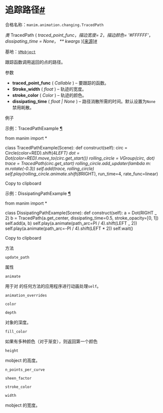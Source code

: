 # 追踪路径[#](#tracedpath "此标题的固定链接")

合格名称：`manim.animation.changing.TracedPath`

_类_ TracedPath ( _traced_point_func_，_描边宽度= 2_，_描边颜色= '#FFFFFF'_， _dissipating_time = None_， _\*\* kwargs_ )[\[来源\]](../_modules/manim/animation/changing.html#TracedPath)[#](#manim.animation.changing.TracedPath "此定义的固定链接")

基地：[`VMobject`](manim.mobject.types.vectorized_mobject.VMobject.html#manim.mobject.types.vectorized_mobject.VMobject "manim.mobject.types.vectorized_mobject.VMobject")

跟踪函数调用返回的点的路径。

参数

- **traced_point_func** ( _Callable_ ) – 要跟踪的函数。
- **Stroke_width** ( _float_ ) – 轨迹的宽度。
- **stroke_color** ( _Color_ ) – 轨迹的颜色。
- **dissipating_time** ( _float_ _|_ _None_ ) – 路径消散所需的时间。默认设置为`None` 禁用耗散。

例子

示例：TracedPathExample [¶](#tracedpathexample)

from manim import \*

class TracedPathExample(Scene):
def construct(self):
circ = Circle(color=RED).shift(4*LEFT)
dot = Dot(color=RED).move_to(circ.get_start())
rolling_circle = VGroup(circ, dot)
trace = TracedPath(circ.get_start)
rolling_circle.add_updater(lambda m: m.rotate(-0.3))
self.add(trace, rolling_circle)
self.play(rolling_circle.animate.shift(8*RIGHT), run_time=4, rate_func=linear)

Copy to clipboard

示例：DissipatingPathExample [¶](#dissipatingpathexample)

from manim import \*

class DissipatingPathExample(Scene):
def construct(self):
a = Dot(RIGHT _ 2)
b = TracedPath(a.get_center, dissipating_time=0.5, stroke_opacity=\[0, 1\])
self.add(a, b)
self.play(a.animate(path_arc=PI / 4).shift(LEFT _ 2))
self.play(a.animate(path_arc=-PI / 4).shift(LEFT \* 2))
self.wait()

Copy to clipboard

方法

`update_path`

属性

`animate`

用于对 的任何方法的应用程序进行动画处理`self`。

`animation_overrides`

`color`

`depth`

对象的深度。

`fill_color`

如果有多种颜色（对于渐变），则返回第一个颜色

`height`

mobject 的高度。

`n_points_per_curve`

`sheen_factor`

`stroke_color`

`width`

mobject 的宽度。
